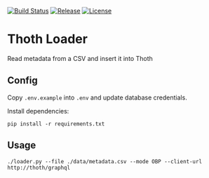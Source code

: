 [![Build Status](https://travis-ci.org/openbookpublishers/thoth-loader.svg?branch=master)](https://travis-ci.org/openbookpublishers/thoth-loader) [![Release](https://img.shields.io/github/release/openbookpublishers/thoth-loader.svg?colorB=58839b)](https://github.com/openbookpublishers/thoth-loader/releases) [![License](https://img.shields.io/github/license/openbookpublishers/thoth-loader.svg?colorB=ff0000)](https://github.com/openbookpublishers/thoth-loader/blob/master/LICENSE)

# Thoth Loader
Read metadata from a CSV and insert it into Thoth

## Config
Copy `.env.example` into `.env` and update database credentials.

Install dependencies:
```
pip install -r requirements.txt
```

## Usage
```
./loader.py --file ./data/metadata.csv --mode OBP --client-url http://thoth/graphql
```
